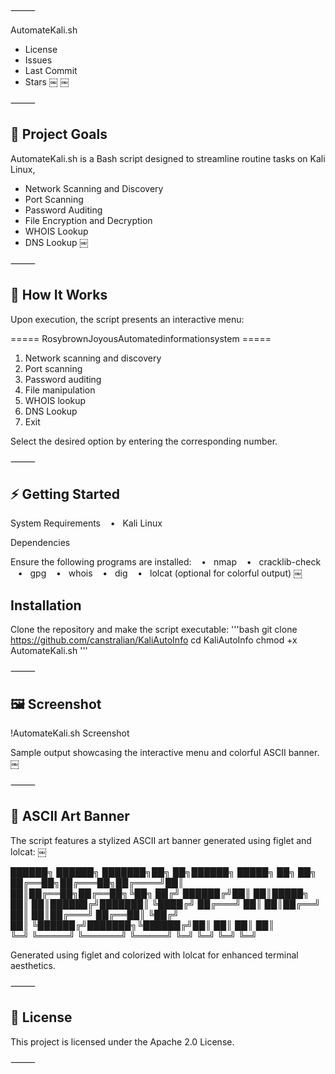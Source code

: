 
⸻

AutomateKali.sh

- License
- Issues
- Last Commit
- Stars ￼ ￼

⸻

## 🎯 Project Goals

AutomateKali.sh is a Bash script designed to streamline routine tasks on Kali Linux, 
- Network Scanning and Discovery
- Port Scanning
- Password Auditing
- File Encryption and Decryption
- WHOIS Lookup
- DNS Lookup ￼

⸻

## 🤖 How It Works

Upon execution, the script presents an interactive menu:

===== RosybrownJoyousAutomatedinformationsystem =====
1. Network scanning and discovery
2. Port scanning
3. Password auditing
4. File manipulation
5. WHOIS lookup
6. DNS Lookup
7. Exit

Select the desired option by entering the corresponding number.

⸻

## ⚡ Getting Started

System Requirements
   •   Kali Linux

Dependencies

Ensure the following programs are installed:
   •   nmap
   •   cracklib-check
   •   gpg
   •   whois
   •   dig
   •   lolcat (optional for colorful output) ￼

## Installation

Clone the repository and make the script executable:
'''bash
git clone https://github.com/canstralian/KaliAutoInfo
cd KaliAutoInfo
chmod +x AutomateKali.sh
'''


⸻

## 🖼️ Screenshot

!AutomateKali.sh Screenshot

Sample output showcasing the interactive menu and colorful ASCII banner. ￼

⸻

## 🎨 ASCII Art Banner

The script features a stylized ASCII art banner generated using figlet and lolcat: ￼

██████╗  ██████╗ ███████╗██╗   ██╗██████╗  █████╗ ██╗   ██╗
██╔══██╗██╔═══██╗██╔════╝██║   ██║██╔══██╗██╔══██╗╚██╗ ██╔╝
██████╔╝██║   ██║█████╗  ██║   ██║██████╔╝███████║ ╚████╔╝ 
██╔═══╝ ██║   ██║██╔══╝  ██║   ██║██╔═══╝ ██╔══██║  ╚██╔╝  
██║     ╚██████╔╝███████╗╚██████╔╝██║     ██║  ██║   ██║   
╚═╝      ╚═════╝ ╚══════╝ ╚═════╝ ╚═╝     ╚═╝  ╚═╝   ╚═╝    

Generated using figlet and colorized with lolcat for enhanced terminal aesthetics.

⸻

## 📄 License

This project is licensed under the Apache 2.0 License.

⸻
